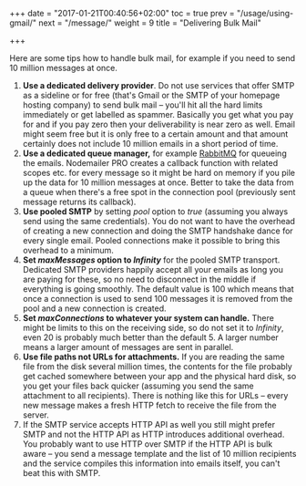 +++
date = "2017-01-21T00:40:56+02:00"
toc = true
prev = "/usage/using-gmail/"
next = "/message/"
weight = 9
title = "Delivering Bulk Mail"

+++

Here are some tips how to handle bulk mail, for example if you need to send 10 million messages at once.

  1. **Use a dedicated delivery provider**. Do not use services that offer SMTP as a sideline or for free (that's Gmail or the SMTP of your homepage hosting company) to send bulk mail – you'll hit all the hard limits immediately or get labelled as spammer. Basically you get what you pay for and if you pay zero then your deliverability is near zero as well. Email might seem free but it is only free to a certain amount and that amount certainly does not include 10 million emails in a short period of time.
  2. **Use a dedicated queue manager,** for example [RabbitMQ](http://www.rabbitmq.com/) for queueing the emails. Nodemailer PRO creates a callback function with related scopes etc. for every message so it might be hard on memory if you pile up the data for 10 million messages at once. Better to take the data from a queue when there's a free spot in the connection pool (previously sent message returns its callback).
  3. **Use pooled SMTP** by setting *pool* option to *true* (assuming you always send using the same credentials). You do not want to have the overhead of creating a new connection and doing the SMTP handshake dance for every single email. Pooled connections make it possible to bring this overhead to a minimum.
  4. **Set *maxMessages* option to *Infinity*** for the pooled SMTP transport. Dedicated SMTP providers happily accept all your emails as long you are paying for these, so no need to disconnect in the middle if everything is going smoothly. The default value is 100 which means that once a connection is used to send 100 messages it is removed from the pool and a new connection is created.
  5. **Set *maxConnections* to whatever your system can handle.** There might be limits to this on the receiving side, so do not set it to *Infinity*, even 20 is probably much better than the default 5. A larger number means a larger amount of messages are sent in parallel.
  6. **Use file paths not URLs for attachments.** If you are reading the same file from the disk several million times, the contents for the file probably get cached somewhere between your app and the physical hard disk, so you get your files back quicker (assuming you send the same attachment to all recipients). There is nothing like this for URLs – every new message makes a fresh HTTP fetch to receive the file from the server.
  7. If the SMTP service accepts HTTP API as well you still might prefer SMTP and not the HTTP API as HTTP introduces additional overhead. You probably want to use HTTP over SMTP if the HTTP API is bulk aware – you send a message template and the list of 10 million recipients and the service compiles this information into emails itself, you can't beat this with SMTP.
